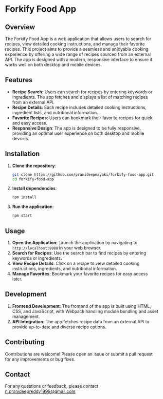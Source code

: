 # Forkify Food App

## Overview

The Forkify Food App is a web application that allows users to search for recipes, view detailed cooking instructions, and manage their favorite recipes. This project aims to provide a seamless and enjoyable cooking experience by offering a wide range of recipes sourced from an external API. The app is designed with a modern, responsive interface to ensure it works well on both desktop and mobile devices.

## Features

- **Recipe Search**: Users can search for recipes by entering keywords or ingredients. The app fetches and displays a list of matching recipes from an external API.
- **Recipe Details**: Each recipe includes detailed cooking instructions, ingredient lists, and nutritional information.
- **Favorite Recipes**: Users can bookmark their favorite recipes for quick and easy access.
- **Responsive Design**: The app is designed to be fully responsive, providing an optimal user experience on both desktop and mobile devices.

## Installation

1. **Clone the repository**:
   ```sh
   git clone https://github.com/pranideepnayaki/forkify-food-app.git
   cd forkify-food-app
   ```

2. **Install dependencies**:
   ```sh
   npm install
   ```

3. **Run the application**:
   ```sh
   npm start
   ```

## Usage

1. **Open the Application**: Launch the application by navigating to `http://localhost:8080` in your web browser.
2. **Search for Recipes**: Use the search bar to find recipes by entering keywords or ingredients.
3. **View Recipe Details**: Click on a recipe to view detailed cooking instructions, ingredients, and nutritional information.
4. **Manage Favorites**: Bookmark your favorite recipes for easy access later.

## Development

1. **Frontend Development**: The frontend of the app is built using HTML, CSS, and JavaScript, with Webpack handling module bundling and asset management.
2. **API Integration**: The app fetches recipe data from an external API to provide up-to-date and diverse recipe options.

## Contributing

Contributions are welcome! Please open an issue or submit a pull request for any improvements or bug fixes.

## Contact

For any questions or feedback, please contact n.pranideepreddy1999@gmail.com
